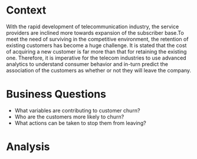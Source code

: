 # Context
With the rapid development of telecommunication industry, the service providers are inclined more towards expansion of the subscriber base.To meet the need of surviving in the competitive environment, the retention of existing customers has become a huge challenge. It is stated that the cost of acquiring a new customer is far more than that for retaining the existing one. Therefore, it is imperative for the telecom industries to use advanced analytics to understand consumer behavior and in-turn predict the association of the customers as whether or not they will leave the company.

# Business Questions
- What variables are contributing to customer churn?
- Who are the customers more likely to churn?
- What actions can be taken to stop them from leaving?

# Analysis
